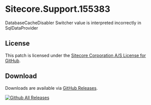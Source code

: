 # Sitecore.Support.155383
DatabaseCacheDisabler Switcher value is interpreted incorrectly in SqlDataProvider

## License  
This patch is licensed under the [Sitecore Corporation A/S License for GitHub](https://github.com/sitecoresupport/Sitecore.Support.155383/blob/master/LICENSE).  

## Download  
Downloads are available via [GitHub Releases](https://github.com/sitecoresupport/Sitecore.Support.155383/releases).  

[![Github All Releases](https://img.shields.io/github/downloads/SitecoreSupport/Sitecore.Support.155383/total.svg)](https://github.com/SitecoreSupport/Sitecore.Support.155383/releases)

